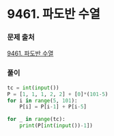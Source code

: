 # 9461. 파도반 수열


### 문제 출처
[9461. 파도반 수열](https://www.acmicpc.net/problem/9461)


### 풀이
```python
tc = int(input())
P = [1, 1, 1, 2, 2] + [0]*(101-5)
for i in range(5, 101):
    P[i] = P[i-1] + P[i-5]

for _ in range(tc):
    print(P[int(input())-1])

```

